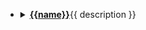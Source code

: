   - <details><summary><b><a href="{{url}}">{{name}}</a></b>{{ description }}</summary><br/>
    {{#info}}

    - Repository: {{url}}
    - Documentation: {{documentation_url}}
    - Build: {{project_builder}}
    - Support: {{project_support}}
    - License(s): {{project_license}}
    <br/>

    {{/info}}
    {{#github}}

    | [Github]({{url}}) | license | contributors | last-commit | open issues | stars | forks | repo-size | watchers |
    |--------| :-----: | :------------: | :-----------: | :-----------: | :-----: | :-----: | :---------: | :--: |
    |        | {{license_icon}}<br/>{{license}} | {{contributors_icon}}<br/>[{{contributors}}]({{ contributors_url }}) | {{ last_commit_icon }}<br/>[{{ last_commit }}]({{ last_commit_url}}) | {{issues_icon}}<br/>[{{issues}}]({{issues_url}}) | {{stars_icon}}<br/>{{stars}} | {{forks_icon}}<br/>{{forks}} | {{repo_size_icon}}<br/>{{repo_size}} | {{watchers_icon}}<br/>{{watchers}} |

    Topics: {{topics}}

    {{/github}}
    {{#gitlab}}

    | [Gitlab]({{url}}) | license | contributors | last-commit | open issues | stars | forks |
    |--------| :-----: | :------------: | :-----------: | :-----------: | :-----: | :-----: | :---------: | :--: |
    |        | {{#license}}{{&icon}}<br/>{{value}}{{/license}} | {{#contributors}}{{icon}}<br/>[{{value}}]({{url}}){{/contributors}} | {{#lastcommit}}{{icon}}<br/>[{{value}}]({{url}}){{/lastcommit}} | {{#issues}}{{icon}}<br/>[{{value}}]({{url}}){{/issues}} | {{#stars}}{{icon}}<br/>{{value}}{{/stars}} | {{#forks}}{{icon}}<br/>{{value}}{{/forks}} |

    Topics: {{topics}}

    {{/gitlab}}
    {{#hexpm}}

    | [Hex.pm]({{url}}) | version  | licenses | downloads | downloads/week | download/day |
    | :-----: | :--------: | :--------: | :---------: | :--------------: | :------------: |
    |         | {{version_icon}}<br/>{{version}} | {{license_icon}}<br/>{{license}} | {{downloads_all_icon}}<br/>{{downloads_all}} | {{downloads_week_icon}}<br/>{{downloads_week}} | {{downloads_day_icon}}<br/>{{downloads_day}} |

    {{/hexpm}}
    </details>
